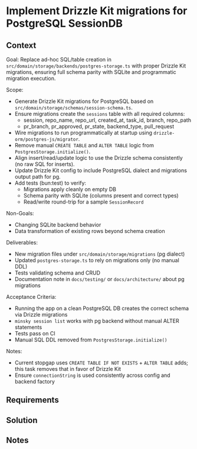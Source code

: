 # Implement Drizzle Kit migrations for PostgreSQL SessionDB

## Context

Goal: Replace ad-hoc SQL/table creation in `src/domain/storage/backends/postgres-storage.ts` with proper Drizzle Kit migrations, ensuring full schema parity with SQLite and programmatic migration execution.

Scope:

- Generate Drizzle Kit migrations for PostgreSQL based on `src/domain/storage/schemas/session-schema.ts`.
- Ensure migrations create the `sessions` table with all required columns:
  - session, repo_name, repo_url, created_at, task_id, branch, repo_path
  - pr_branch, pr_approved, pr_state, backend_type, pull_request
- Wire migrations to run programmatically at startup using `drizzle-orm/postgres-js/migrator`.
- Remove manual `CREATE TABLE` and `ALTER TABLE` logic from `PostgresStorage.initialize()`.
- Align insert/read/update logic to use the Drizzle schema consistently (no raw SQL for inserts).
- Update Drizzle Kit config to include PostgreSQL dialect and migrations output path for pg.
- Add tests (bun:test) to verify:
  - Migrations apply cleanly on empty DB
  - Schema parity with SQLite (columns present and correct types)
  - Read/write round-trip for a sample `SessionRecord`

Non-Goals:

- Changing SQLite backend behavior
- Data transformation of existing rows beyond schema creation

Deliverables:

- New migration files under `src/domain/storage/migrations` (pg dialect)
- Updated `postgres-storage.ts` to rely on migrations only (no manual DDL)
- Tests validating schema and CRUD
- Documentation note in `docs/testing/` or `docs/architecture/` about pg migrations

Acceptance Criteria:

- Running the app on a clean PostgreSQL DB creates the correct schema via Drizzle migrations
- `minsky session list` works with pg backend without manual ALTER statements
- Tests pass on CI
- Manual SQL DDL removed from `PostgresStorage.initialize()`

Notes:

- Current stopgap uses `CREATE TABLE IF NOT EXISTS` + `ALTER TABLE` adds; this task removes that in favor of Drizzle Kit
- Ensure `connectionString` is used consistently across config and backend factory

## Requirements

## Solution

## Notes
